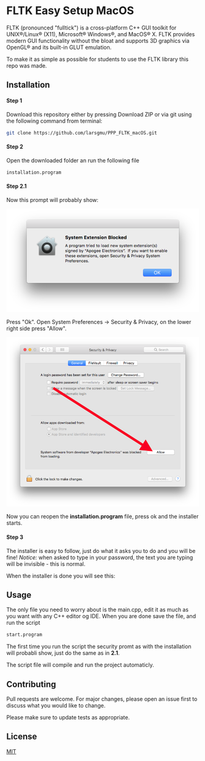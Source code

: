 # FLTK Easy Setup MacOS

FLTK (pronounced "fulltick") is a cross-platform C++ GUI toolkit for UNIX®/Linux® (X11), Microsoft® Windows®, and MacOS® X. FLTK provides modern GUI functionality without the bloat and supports 3D graphics via OpenGL® and its built-in GLUT emulation.

To make it as simple as possible for students to use the FLTK library this repo was made.

## Installation


#### Step 1
Download this repository either by pressing Download ZIP or via git using the following command from terminal:

```bash
git clone https://github.com/larsgmu/PPP_FLTK_macOS.git
```
#### Step 2
Open the downloaded folder an run the following file

```bash
installation.program
```

#### Step 2.1
Now this prompt will probably show:

![Allow](Img/allow.png)

Press "Ok".
Open System Preferences -> Security & Privacy, on the lower right side press "Allow".

![Allow](Img/allow2.png)


Now you can reopen the __installation.program__ file, press ok and the installer starts.

#### Step 3
The installer is easy to follow, just do what it asks you to do and you will be fine!
*Notice:* when asked to type in your password, the text you are typing will be invisible - this is normal.

When the installer is done you will see this:





## Usage

The only file you need to worry about is the main.cpp, edit it as much as you want with any C++ editor og IDE. When you are done save the file, and run the script

```bash
start.program
```
The first time you run the script the security promt as with the installation will probabli show, just do the same as in **2.1**. 

The script file will compile and run the project automaticly.

## Contributing
Pull requests are welcome. For major changes, please open an issue first to discuss what you would like to change.

Please make sure to update tests as appropriate.

## License
[MIT](https://choosealicense.com/licenses/mit/)

